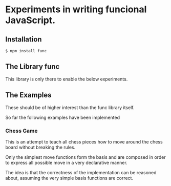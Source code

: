 # Experiments in writing funcional JavaScript.

## Installation

    $ npm install func

## The Library func

  This library is only there to enable the below experiments.

## The Examples

  These should be of higher interest than the func library itself.
 
  So far the following examples have been implemented

### Chess Game

  This is an attempt to teach all chess pieces how to move around the chess board without 
  breaking the rules.

  Only the simplest move functions form the basis and are composed in order to express all
  possible move in a very declarative manner. 

  The idea is that the correctness of the 
  implementation can be reasoned about, assuming the very simple basis functions are correct.
